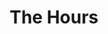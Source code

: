 ---
title: "The Hours"

year: 20002

director: "Stephen Daldry"

summary: "A triple filmatisation of 'Mrs. Dalloway' by Virginia Woolf"

comment: "One writing it, one reading it, one living it. Listen, if your'e not into this kind of films, allright. But I'm telling you its pretty good!"

image: "https://www.animaatjes.nl/gifs/i/gifs/julianne-moore-2CaLIx.gif"

imdb: "https://www.imdb.com/title/tt0274558/"

quotes:
  - "I think I'll buy the flowers myself."
---